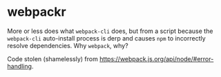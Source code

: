 # webpackr
More or less does what `webpack-cli` does, but from a script because the `webpack-cli` auto-install process is derp and causes `npm` to incorrectly resolve dependencies. Why `webpack`, why?

Code stolen (shamelessly) from https://webpack.js.org/api/node/#error-handling.
